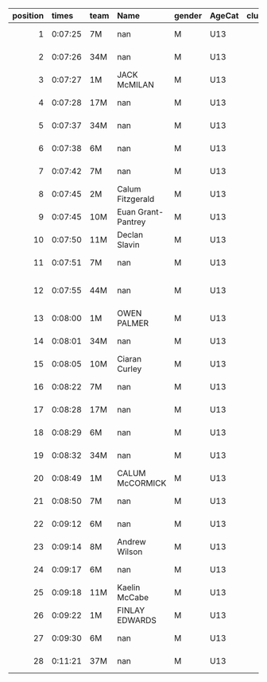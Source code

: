 |   position | times   | team   | Name               | gender   | AgeCat   |   clubnumber | Club name             | Website                                |   finishPosition |
|-----------:|:--------|:-------|:-------------------|:---------|:---------|-------------:|:----------------------|:---------------------------------------|-----------------:|
|          1 | 0:07:25 | 7M     | nan                | M        | U13      |            7 | Giffnock North AC     | https://www.giffnocknorth.co.uk/       |                1 |
|          2 | 0:07:26 | 34M    | nan                | M        | U13      |           34 | Kilbarchan AAC        | https://kilbarchanaac.org.uk/          |                2 |
|          3 | 0:07:27 | 1M     | JACK McMILAN       | M        | U13      |            1 | East Kilbride AC      | http://www.ekac.org.uk/                |                3 |
|          4 | 0:07:28 | 17M    | nan                | M        | U13      |           17 | Calderglen Harriers   | http://www.calderglenharriers.org.uk/  |                4 |
|          5 | 0:07:37 | 34M    | nan                | M        | U13      |           34 | Kilbarchan AAC        | https://kilbarchanaac.org.uk/          |                5 |
|          6 | 0:07:38 | 6M     | nan                | M        | U13      |            6 | Cambuslang Harriers   | https://cambuslangharriers.org/        |                6 |
|          7 | 0:07:42 | 7M     | nan                | M        | U13      |            7 | Giffnock North AC     | https://www.giffnocknorth.co.uk/       |                7 |
|          8 | 0:07:45 | 2M     | Calum Fitzgerald   | M        | U13      |            2 | Kilmarnock H&AC       | http://www.kilmarnockharriers.com/     |                8 |
|          9 | 0:07:45 | 10M    | Euan Grant-Pantrey | M        | U13      |           10 | Shettleston Harriers  | http://shettlestonharriers.org.uk/     |                9 |
|         10 | 0:07:50 | 11M    | Declan Slavin      | M        | U13      |           11 | Airdrie Harriers      | http://airdrieharriers.org/            |               10 |
|         11 | 0:07:51 | 7M     | nan                | M        | U13      |            7 | Giffnock North AC     | https://www.giffnocknorth.co.uk/       |               11 |
|         12 | 0:07:55 | 44M    | nan                | M        | U13      |           44 | North Ayrshire AAC    | https://naathletics.co.uk/             |               12 |
|         13 | 0:08:00 | 1M     | OWEN PALMER        | M        | U13      |            1 | East Kilbride AC      | http://www.ekac.org.uk/                |               13 |
|         14 | 0:08:01 | 34M    | nan                | M        | U13      |           34 | Kilbarchan AAC        | https://kilbarchanaac.org.uk/          |               14 |
|         15 | 0:08:05 | 10M    | Ciaran Curley      | M        | U13      |           10 | Shettleston Harriers  | http://shettlestonharriers.org.uk/     |               15 |
|         16 | 0:08:22 | 7M     | nan                | M        | U13      |            7 | Giffnock North AC     | https://www.giffnocknorth.co.uk/       |               16 |
|         17 | 0:08:28 | 17M    | nan                | M        | U13      |           17 | Calderglen Harriers   | http://www.calderglenharriers.org.uk/  |               17 |
|         18 | 0:08:29 | 6M     | nan                | M        | U13      |            6 | Cambuslang Harriers   | https://cambuslangharriers.org/        |               18 |
|         19 | 0:08:32 | 34M    | nan                | M        | U13      |           34 | Kilbarchan AAC        | https://kilbarchanaac.org.uk/          |               19 |
|         20 | 0:08:49 | 1M     | CALUM McCORMICK    | M        | U13      |            1 | East Kilbride AC      | http://www.ekac.org.uk/                |               20 |
|         21 | 0:08:50 | 7M     | nan                | M        | U13      |            7 | Giffnock North AC     | https://www.giffnocknorth.co.uk/       |               21 |
|         22 | 0:09:12 | 6M     | nan                | M        | U13      |            6 | Cambuslang Harriers   | https://cambuslangharriers.org/        |               22 |
|         23 | 0:09:14 | 8M     | Andrew Wilson      | M        | U13      |            8 | Bellahouston Harriers | http://www.bellahoustonharriers.co.uk/ |               23 |
|         24 | 0:09:17 | 6M     | nan                | M        | U13      |            6 | Cambuslang Harriers   | https://cambuslangharriers.org/        |               24 |
|         25 | 0:09:18 | 11M    | Kaelin McCabe      | M        | U13      |           11 | Airdrie Harriers      | http://airdrieharriers.org/            |               25 |
|         26 | 0:09:22 | 1M     | FINLAY EDWARDS     | M        | U13      |            1 | East Kilbride AC      | http://www.ekac.org.uk/                |               26 |
|         27 | 0:09:30 | 6M     | nan                | M        | U13      |            6 | Cambuslang Harriers   | https://cambuslangharriers.org/        |               27 |
|         28 | 0:11:21 | 37M    | nan                | M        | U13      |           37 | Law & District AAC    | http://www.lawaac.co.uk/               |               28 |